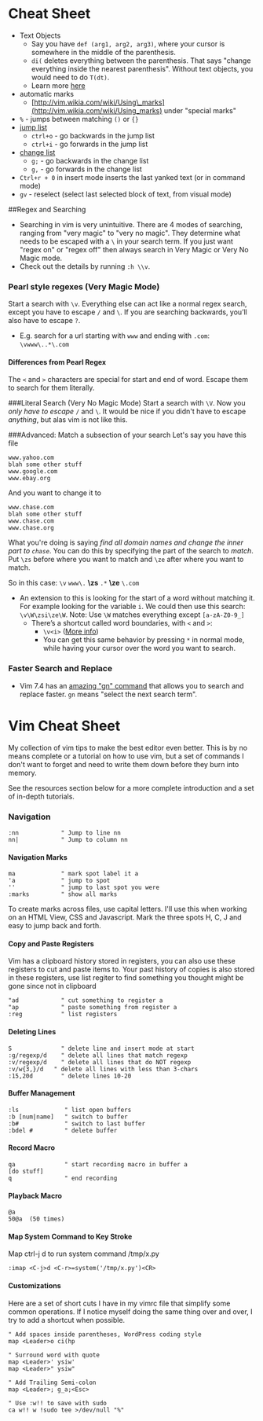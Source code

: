 
# Cheat Sheet

* Text Objects
	* Say you have `def (arg1, arg2, arg3)`, where your cursor is somewhere in the middle of the parenthesis.
    * `di(` deletes everything between the parenthesis. That says "change everything inside the nearest parenthesis". Without text objects, you would need to do `T(dt)`.
	* Learn more [here](http://blog.carbonfive.com/2011/10/17/vim-text-objects-the-definitive-guide/)
* automatic marks
    * [http://vim.wikia.com/wiki/Using\_marks](http://vim.wikia.com/wiki/Using_marks) under "special marks"
* `%` - jumps between matching `()` or `{}`
* [jump list](http://vim.wikia.com/wiki/Jumping_to_previously_visited_locations)
	* `ctrl+o` - go backwards in the jump list
	* `ctrl+i` - go forwards in the jump list
* [change list](http://vim.wikia.com/wiki/Jumping_to_previously_visited_locations)
	* `g;` - go backwards in the change list
    * `g,` - go forwards in the change list
* `Ctrl+r + 0` in insert mode inserts the last yanked text (or in command mode)
* `gv` - reselect (select last selected block of text, from visual mode)

##Regex and Searching
* Searching in vim is very unintuitive. There are 4 modes of searching, ranging from "very magic" to "very no magic". They determine what needs to be escaped with a `\` in your search term. If you just want "regex on" or "regex off" then always search in Very Magic or Very No Magic mode.
* Check out the details by running `:h \\v`.

### Pearl style regexes (Very Magic Mode)

Start a search with `\v`. Everything else can act like a normal regex search, except you have to escape `/` and `\`. If you are searching backwards, you’ll also have to escape `?`.

* E.g. search for a url starting with `www` and ending with `.com`: `\vwww\..*\.com`

#### Differences from Pearl Regex
The `<` and `>` characters are special for start and end of word. Escape them to search for them literally.

###Literal Search (Very No Magic Mode)
Start a search with `\V`. Now you *only have to escape* `/` and `\`. It would be nice if you didn't have to escape *anything*, but alas vim is not like this.

###Advanced: Match a subsection of your search
Let's say you have this file

```
www.yahoo.com
blah some other stuff
www.google.com
www.ebay.org
```
And you want to change it to

```
www.chase.com
blah some other stuff
www.chase.com
www.chase.org
```
What you're doing is saying *find all domain names and change the inner part to `chase`*. You can do this by specifying the part of the search to *match*.
Put `\zs` before where you want to match and `\ze` after where you want to match.

So in this case: `\v` `www\.` **\zs** `.*` **\ze** `\.com`

* An extension to this is looking for the start of a word without matching it. For example looking for the variable `i`. We could then use this search: `\v\W\zsi\ze\W`. Note: Use `\W` matches everything except `[a-zA-Z0-9_]`
	* There’s a shortcut called word boundaries, with `<` and `>`:
		* `\v<i>` ([More info](http://vim.wikia.com/wiki/Search_patterns))
        * You can get this same behavior by pressing `*` in normal mode, while having your cursor over the word you want to search.

### Faster Search and Replace
* Vim 7.4 has an [amazing "gn" command](http://vimcasts.org/episodes/operating-on-search-matches-using-gn/) that allows you to search and replace faster. `gn` means "select the next search term".


# Vim Cheat Sheet

My collection of vim tips to make the best editor even better. This is by no means complete or a tutorial on how to use vim, but a set of commands I don't want to forget and need to write them down before they burn into memory.

See the resources section below for a more complete introduction and a set of in-depth tutorials.

### Navigation

    :nn            " Jump to line nn
    nn|            " Jump to column nn


#### Navigation Marks

    ma             " mark spot label it a
    'a             " jump to spot
    ''             " jump to last spot you were
    :marks         " show all marks


To create marks across files, use capital letters. I'll use this when working on an HTML View, CSS and Javascript. Mark the three spots H, C, J and easy to jump back and forth.

#### Copy and Paste Registers

Vim has a clipboard history stored in registers, you can also use these registers to cut and paste items to. Your past history of copies is also stored in these registers, use list regiter to find something you thought might be gone since not in clipboard

    "ad            " cut something to register a
    "ap            " paste something from register a
    :reg           " list registers


#### Deleting Lines

    S              " delete line and insert mode at start
    :g/regexp/d    " delete all lines that match regexp
    :v/regexp/d    " delete all lines that do NOT regexp
    :v/w{3,}/d   " delete all lines with less than 3-chars
    :15,20d        " delete lines 10-20


#### Buffer Management

    :ls             " list open buffers
    :b [num|name]   " switch to buffer
    :b#             " switch to last buffer
    :bdel #         " delete buffer


#### Record Macro

    qa              " start recording macro in buffer a
    [do stuff]
    q               " end recording


#### Playback Macro

    @a
    50@a  (50 times)


#### Map System Command to Key Stroke

Map ctrl-j d to run system command /tmp/x.py

    :imap <C-j>d <C-r>=system('/tmp/x.py')<CR>



#### Customizations

Here are a set of short cuts I have in my vimrc file that simplify some common operations. If I notice myself doing the same thing over and over, I try to add a shortcut when possible.

    " Add spaces inside parentheses, WordPress coding style
    map <Leader>o ci(hp

    " Surround word with quote
    map <Leader>' ysiw'
    map <Leader>" ysiw"

    " Add Trailing Semi-colon
    map <Leader>; g_a;<Esc>

    " Use :w!! to save with sudo
    ca w!! w !sudo tee >/dev/null "%"

